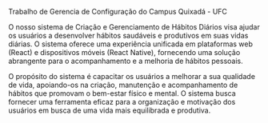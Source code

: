 Trabalho de Gerencia de Configuração do Campus Quixadá - UFC

O nosso sistema de Criação e Gerenciamento de Hábitos Diários visa ajudar os usuários a desenvolver hábitos saudáveis e produtivos em suas vidas diárias. O sistema oferece uma experiência unificada em plataformas web (React) e dispositivos móveis (React Native), fornecendo uma solução abrangente para o acompanhamento e a melhoria de hábitos pessoais.

O propósito do sistema é capacitar os usuários a melhorar a sua qualidade de vida, apoiando-os na criação, manutenção e acompanhamento de hábitos que promovam o bem-estar físico e mental. O sistema busca fornecer uma ferramenta eficaz para a organização e motivação dos usuários em busca de uma vida mais equilibrada e produtiva.




